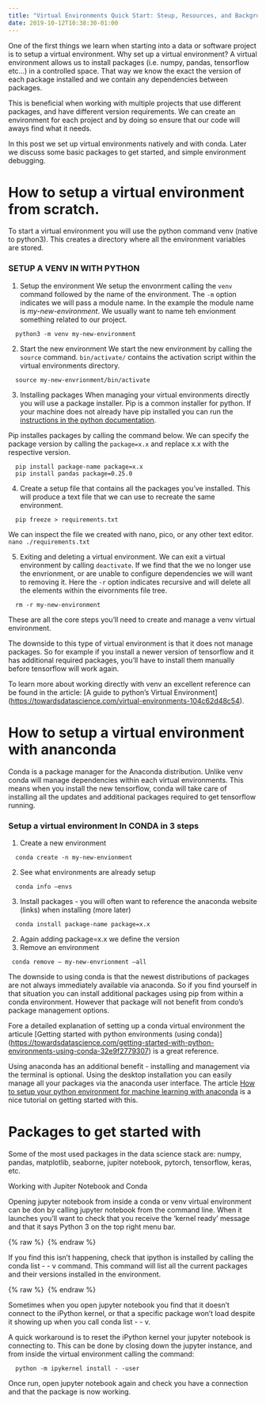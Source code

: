 ```yaml
---
title: "Virtual Environments Quick Start: Steup, Resources, and Background"
date: 2019-10-12T10:38:30-01:00
---
```


One of the first things we learn when starting into a data or software project is to setup a virtual environment. Why set up a virtual environment? A virtual environment allows us to install packages (i.e. numpy, pandas, tensorflow etc…) in a controlled space. That way we know the exact the version of each package installed and we contain any dependencies between packages. 

This is beneficial when working with multiple projects that use different packages, and have different version requirements. We can create an environment for each project and by doing so ensure that our code will aways find what it needs. 

In this post we set up virtual environments natively and with conda. Later we discuss some basic packages to get started, and simple environment debugging.

# How to setup a virtual environment from scratch.

To start a virtual environment you will use the python command venv (native to python3). This creates a directory where all the environment variables are stored.

### SETUP A VENV IN WITH PYTHON

1. Setup the environment
We setup the envonrment calling the ```venv``` command followed by the name of the environment. The ```-m``` option indicates we will pass a module name. In the example the module name is _my-new-environment_. We usually want to name teh envionment something related to our project.
```shell
  python3 -m venv my-new-environment
```

2. Start the new environment
We start the new environment by calling the ```source``` command. ```bin/activate/``` contains the activation script within the virtual environments directory. 
```shell
  source my-new-envrionment/bin/activate 
```

3. Installing packages
When managing your virtual environments directly you will use a package installer. Pip is a common installer for python. If your machine does not already have pip installed you can run the [instructions in the python documentation](https://pip.pypa.io/en/stable/installing/#id9).

Pip installes packages by calling the command below. We can specify the package version by calling the ```package=x.x``` and replace x.x with the respective version.
```shell
  pip install package-name package=x.x
  pip install pandas package=0.25.0
```

4. Create a setup file that contains all the packages you’ve installed. This will produce a text file that we can use to recreate the same environment.

```shell
  pip freeze > requirements.txt
```

We can inspect the file we created with nano, pico, or any other text editor. ```nano ./requirements.txt```

5. Exiting and deleting a virtual environment.
We can exit a virtual environment by calling ```deactivate```. If we find that the we no longer use the envrionment, or are unable to configure dependencies we will want to removing it. Here the ```-r``` option indicates recursive and will delete all the elements within the eivornments file tree. 

```shell
  rm -r my-new-environment
```

These are all the core steps you’ll need to create and manage a venv virtual environment. 

The downside to this type of virtual environment is that it does not manage packages. So for example if you install a newer version of tensorflow and it has additional required packages, you’ll have to install them manually before tensorflow will work again.

To learn more about working directly with venv an excellent reference can be found in the article: [A guide to python’s Virtual Environment] (https://towardsdatascience.com/virtual-environments-104c62d48c54). 


# How to setup a virtual environment with ananconda

Conda is a package manager for the Anaconda distribution. Unlike venv conda will manage dependencies within each virtual environments. This means when you install the new tensorflow, conda will take care of installing all the updates and additional packages required to get tensorflow running.

### Setup a virtual environment In CONDA in 3 steps

1. Create a new environment
```shell
  conda create -n my-new-envionment
```
2. See what environments are already setup
```shell
  conda info —envs
```

3. Install packages - you will often want to reference the anaconda website (links) when installing (more later)
```shell
  conda install package-name package=x.x
```

 2. Again adding package=x.x we define the version
4. Remove an environment
 ```shell
  conda remove — my-new-envrionment —all
```

The downside to using conda is that the newest distributions of packages are not always immediately available via anaconda. So if you find yourself in that situation you can install additional packages using pip from within a conda environment. However that package will not benefit from condo’s package management options. 


Fore a detailed explanation of setting up a conda virtual environment the articule [Getting started with python environments (using conda)] (https://towardsdatascience.com/getting-started-with-python-environments-using-conda-32e9f2779307) is a great reference.

Using anaconda has an additional benefit - installing and management via the terminal is optional. Using the desktop installation you can easily manage all your packages via the anaconda user interface. The article [How to setup your python environment for machine learning with anaconda](https://machinelearningmastery.com/setup-python-environment-machine-learning-deep-learning-anaconda/) is a nice tutorial on getting started with this.



# Packages to get started with

Some of the most used packages in the data science stack are:
numpy, pandas, matplotlib, seaborne, jupiter notebook, pytorch, tensorflow, keras, etc.

Working with Jupiter Notebook and Conda

Opening jupyter notebook from inside a conda or venv virtual environment can be don by calling jupyter notebook from the command line. When it launches you’ll want to check that you receive the ‘kernel ready’ message and that it says Python 3 on the top right menu bar.

{% raw %}
<img src="http://nicholasjhana.github.io/assets/images/lstm-data-transform.png" alt="" class="full">
{% endraw %}

If you find this isn’t happening, check that ipython is installed by calling the conda list - - v command. This command will list all the current packages and their versions installed in the environment.

{% raw %}
<img src="http://nicholasjhana.github.io/assets/images/lstm-data-transform.png" alt="" class="full">
{% endraw %}

Sometimes when you open jupyter notebook you find that it doesn’t connect to the iPython kernel, or that a specific package won’t load despite it showing up when you call conda list - - v.

A quick workaround is to reset the iPython kernel your jupyter notebook is connecting to. This can be done by closing down the jupyter instance, and from inside the virtual environment calling the command:

```shell
  python -m ipykernel install - -user
```
Once run, open jupyter notebook again and check you have a connection and that the package is now working.
